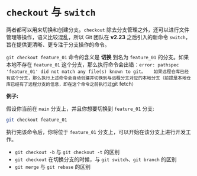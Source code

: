 # `checkout` 与 `switch`

两者都可以用来切换和创建分支。`checkout` 除去分支管理之外，还可以进行文件管理等操作，语义比较混乱，所以 Git 团队在 **v2.23** 之后引入的新命令 `switch`，旨在提供更清晰、更专注于分支操作的命令。



`git checkout feature_01` 命令的含义是 **切换** 到名为 `feature_01` 的分支。如果本地不存在 `feature_01` 这个分支，那么执行命令会出错：`error: pathspec 'feature_01' did not match any file(s) known to git。  
如果远程仓库已经有这个分支，那么执行上述命令会自动创建并切换到与远程分支对应的本地分支（前提是本地仓库已经有了远程分支的信息，即在这个命令之前执行过`git fetch`）  
`

**例子:**

假设你当前在 `main` 分支上，并且你想要切换到 `feature_01` 分支:

```bash
git checkout feature_01
```

执行完该命令后，你将位于 `feature_01` 分支上，可以开始在该分支上进行开发工作。

- `git checkout -b` 与 `git checkout -t` 的区别
- `git checkout` 在切换分支的时候，与 `git switch`、`git branch` 的区别
- `git merge` 与 `git rebase` 的区别

